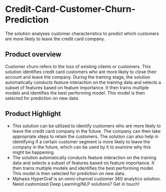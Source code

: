 # Credit-Card-Customer-Churn-Prediction
The solution analyses customer characteristics to predict which customers are more likely to leave the credit card company.

## Product overview
Customer churn refers to the loss of existing clients or customers. This solution identifies credit card customers who are more likely to close their account and leave the company. During the training stage, the solution automatically conducts feature interaction on the training data and selects a subset of features based on feature importance. It then trains multiple models and identifies the best performing model. This model is then selected for prediction on new data.

## Product Highlight 

* This solution can be utilized to identify customers who are more likely to leave the credit card company in the future. The company can then take appropriate steps to retain the customers. The solution can also help in identifying if a certain customer segment is more likely to leave the company in the future, which can be used by it to examine why this might be happening.
* The solution automatically conducts feature interaction on the training data and selects a subset of features based on feature importance. It then trains multiple models and identifies the best performing model. This model is then selected for prediction on new data.
* Mphasis HyperGraf is an omni-channel customer 360 analytics solution. Need customized Deep Learning/NLP solutions? Get in touch!
